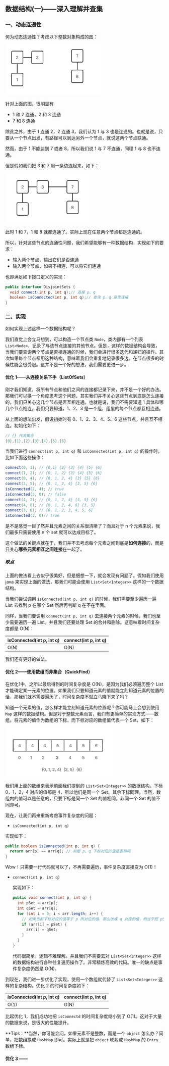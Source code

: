 ## 数据结构(一)——深入理解并查集

### 一、动态连通性

何为动态连通性？考虑以下整数对象构成的图：



<img src="%E6%95%B0%E6%8D%AE%E7%BB%93%E6%9E%84(%E4%B8%80)%E2%80%94%E2%80%94%E6%B7%B1%E5%85%A5%E7%90%86%E8%A7%A3%E5%B9%B6%E6%9F%A5%E9%9B%86.assets/image-20210729000408506.png" alt="image-20210729000408506" style="zoom:50%;" />

针对上面的图，很明显有

* 1 和 2 连通，2 和 3 连通
* 7 和 8 连通

除此之外，由于 1 连通 2，2 连通 3，我们认为 1 与 3 也是连通的。也就是说，只要从一个节点出发，有路径可以到达另外一个节点，就说这两个节点联通。

然而，由于 1 不能达到 7 或者 8，所以我们说 1 与 7 不连通，同理 1 与 8 也不连通。

但是假如我们把 3 和 7 用一条边连起来，如下：

<img src="%E6%95%B0%E6%8D%AE%E7%BB%93%E6%9E%84(%E4%B8%80)%E2%80%94%E2%80%94%E6%B7%B1%E5%85%A5%E7%90%86%E8%A7%A3%E5%B9%B6%E6%9F%A5%E9%9B%86.assets/image-20210729001029359.png" alt="image-20210729001029359" style="zoom:50%;" />



此时 1 和 7，1 和 8 就都连通了。实际上现在任意两个节点都是连通的。

所以，针对这些节点的连通性问题，我们希望能够有一种数据结构，实现如下的要求：

* 输入两个节点，输出它们是否连通
* 输入两个节点，如果不相连，可以将它们连通

也即满足如下接口定义的实现：

```java
public interface DisjointSets {
  void connect(int p, int q);// 连接 p、q
  boolean isConnected(int p, int q);// 查询 p、q 是否连接
}
```

### 二、实现

如何实现上述这样一个数据结构呢？

我们直觉上会立马想到，可以构造一个节点类 `Node`，类内部有一个列表 `List<Node>`，记录了与该节点连接的其他节点。但是，这样的数据结构会导致，当我们要查询两个节点是否相连通的时候，我们会进行很多迭代和递归的操作。其次如果每个节点都用这种结构，意味着我们会重复地记录很多边。在节点很多的时候性能会很受限。这并不是一个好的想法，我们需要更进一步。

#### 优化 1——从连接关系下手（ListOfSets）

刚才我们知道，将所有节点和他们之间的连接都记录下来，并不是一个好的办法。那我们可以换一个角度思考这个问题，其实我们并不关心这些节点到底是怎么连接的，我们只关心这几个节点是否互相连通。也就是说，我们不需要知道 1 具体和哪几个节点相连，我们只要知道，1、2、3 是一个组，组里的每个节点都互相连通。

从上面的想法出发，假设初始时有 0、1、2、3、4、5、6 这些节点，并且互不相连。初始化如下：

```java
// {} 代表集合
{0},{1},{2},{3},{4},{5},{6}
```

当我们进行 `connect(int p, int q)` 和 `isConnected(int p, int q)` 的操作时，比如下面这些操作：

```java
connect(0, 1); // {0,1} {2} {3} {4} {5} {6}
connect(1, 2); // {0, 1, 2} {3} {4} {5} {6}
connect(0, 4); // {0, 1, 2, 4} {3} {5} {6}
connect(3, 5); // {0, 1, 2, 4} {3, 5} {6}
isConnected(2, 4); // true
isConnected(3, 0); // false
connect(4, 2); // {0, 1, 2, 4} {3, 5} {6}
connect(4, 6); // {0, 1, 2, 4, 6} {3, 5} 
connect(3, 6); // {0, 1, 2, 3, 4, 5, 6} 
isConnected(3, 0)// true
```

是不是感觉一目了然并且元素之间的关系很清晰了？而且对于 n 个元素来说，我们最多只需要使用 n 个 set 就可以达成目标了。

这个做法的关键点就在于，我们并不去考虑每个元素之间到底是**如何连接**的，而是只关心**哪些元素相互之间连接**在一起了。

##### 缺点

上面的做法看上去似乎很美好，但是细想一下，就会发现有问题了。假如我们使用 java 来实现上面的做法，那我们可能会使用 `List<Set<Integer>>` 这样的一个数据结构。

当我们尝试调用 `isConnected(int p, int q)` 的时候，我们需要至少遍历一遍 List 去找到 p 在哪个 Set 然后再判断 q 在不在里面。

同样，当我们要调用 `connect(int p, int q)` 去连接两个元素的时候，我们也至少需要遍历一遍 List。并且我们还要处理 Set 的合并和删除。这意味着时间复杂度都是 O(N)：

| isConnected(int p, int q) | connect(int p, int q) |
| ------------------------- | --------------------- |
| O(N)                      | O(N)                  |

我们还有更好的做法。

#### 优化 2——使用数组而非集合（QuickFind）

在优化1中，之所以最后得到的时间复杂度是 O(N)，是因为我们必须遍历整个 List 才能确定某一元素的位置。如果我们只要知道元素的值就能立刻知道元素的位置的话，那我们就不需要遍历了，时间复杂度不就立马降下来了吗？

知道一个元素的值，怎么样才能立刻知道元素的位置呢？你可能马上会想到使用 `Map` 这样的数据结构。但是对于整数元素而言，我们有更简单的实现方式——数组。将元素的值作为数组的下标，而下标对应的数组值代表一个 Set，如下：

<img src="%E6%95%B0%E6%8D%AE%E7%BB%93%E6%9E%84(%E4%B8%80)%E2%80%94%E2%80%94%E6%B7%B1%E5%85%A5%E7%90%86%E8%A7%A3%E5%B9%B6%E6%9F%A5%E9%9B%86.assets/image-20210731182835226.png" alt="image-20210731182835226" style="zoom:50%;" />

我们用上面的数组来表示前面我们提到的 `List<Set<Integer>>` 的数据结构。下标 0，1，2，4 对应的值都是 4，所以他们是同一个 Set。其余下标同理。当然，数组内的值可以是任意的，只要下标是同一个 Set 的值相同，非同一个 Set 的值不同即可。

现在，让我们再来重新考虑事件复杂度的问题：

*  `isConnected(int p, int q)`

  实现如下：

  ```java
  public boolean isConnected(int p, int q) {
    return arr[p] == arr[q]; // 判断 p、q 下标对应的值是否相同
  }
  ```

  Wow！只需要一行代码就可以了，不再需要遍历，事件复杂度直接变为 O(1)！

* `connect(int p, int q)`

  实现如下：

  ```java
  public void connect(int p, int q) {
    int pSet = arr[p];
    int qSet = arr[q];
    for (int i = 0; i < arr.length; i++) {
      // 如果当前下标对应的值等于 p 所对应的值，那么改成 q 对应的值，相当于把 pSet 和 qSet 合并
      if (arr[i] = pSet) {
        arr[i] = qSet;
      }
    }
  }
  ```

  代码很简单，逻辑不难理解。并且我们不需要去对 `List<Set<Integer>>` 这样的数据结构进行各种往复遍历操作了。非常精炼高效的代码。唯一的缺点是事件复杂度仍然是 O(N)。

到现在，我们进一步优化了实现，使用一个数组就代替了 `List<Set<Integer>>` 这样的复杂结构。优化 2 的时间复杂度如下：

| isConnected(int p, int q) | connect(int p, int q) |
| ------------------------- | --------------------- |
| O(1)                      | O(N)                  |

比起优化 1，我们成功地把 `isConnectd` 的时间复杂度缩小到了 O(1)。这对于大量的数据来说，是很大的性能提升。

**Tips：**当然，你可能会问，如果元素不是整数，而是一个 `object` 怎么办？简单，把数组换成 `HashMap` 即可。实际上就是把 `object` 映射成 `HashMap` 的 `Entry` 数组下标。

#### 优化 3 ——

